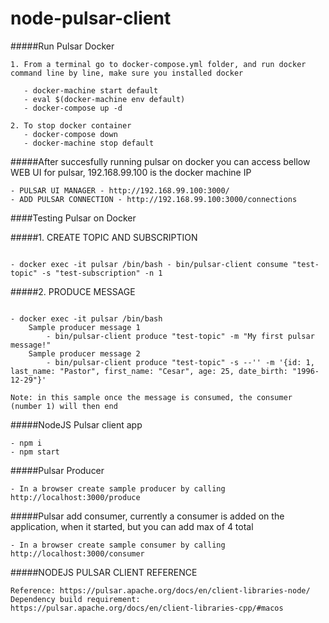 # node-pulsar-client

#####Run Pulsar Docker

```
1. From a terminal go to docker-compose.yml folder, and run docker command line by line, make sure you installed docker

   - docker-machine start default
   - eval $(docker-machine env default)
   - docker-compose up -d

2. To stop docker container
   - docker-compose down
   - docker-machine stop default
```

#####After succesfully running pulsar on docker you can access bellow WEB UI for pulsar, 192.168.99.100 is the docker machine IP

```
- PULSAR UI MANAGER - http://192.168.99.100:3000/
- ADD PULSAR CONNECTION - http://192.168.99.100:3000/connections
```

####Testing Pulsar on Docker

#####1. CREATE TOPIC AND SUBSCRIPTION

```

- docker exec -it pulsar /bin/bash - bin/pulsar-client consume "test-topic" -s "test-subscription" -n 1
```

#####2. PRODUCE MESSAGE

```

- docker exec -it pulsar /bin/bash
    Sample producer message 1
        - bin/pulsar-client produce "test-topic" -m "My first pulsar message!"
    Sample producer message 2
        - bin/pulsar-client produce "test-topic" -s --'' -m '{id: 1, last_name: "Pastor", first_name: "Cesar", age: 25, date_birth: "1996-12-29"}'

Note: in this sample once the message is consumed, the consumer (number 1) will then end
```

#####NodeJS Pulsar client app

```
- npm i
- npm start
```

#####Pulsar Producer

```
- In a browser create sample producer by calling http://localhost:3000/produce
```

#####Pulsar add consumer, currently a consumer is added on the application, when it started, but you can add max of 4 total

```
- In a browser create sample consumer by calling http://localhost:3000/consumer
```

#####NODEJS PULSAR CLIENT REFERENCE

```
Reference: https://pulsar.apache.org/docs/en/client-libraries-node/
Dependency build requirement: https://pulsar.apache.org/docs/en/client-libraries-cpp/#macos
```
